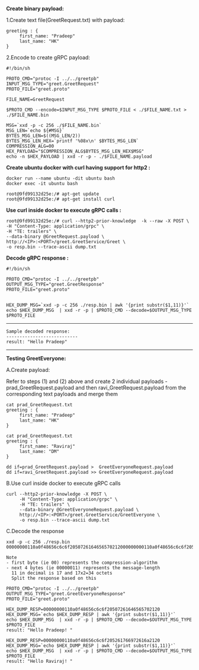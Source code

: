 **Create binary payload:**

1.Create text file(GreetRequest.txt) with payload:

    greeting : {
	     first_name: "Pradeep"
	     last_name: "HK"
    }
       
2.Encode to create gRPC payload:

    #!/bin/sh

    PROTO_CMD="protoc -I ../../greetpb"
    INPUT_MSG_TYPE="greet.GreetRequest"
    PROTO_FILE="greet.proto"

    FILE_NAME=GreetRequest

    $PROTO_CMD --encode=$INPUT_MSG_TYPE $PROTO_FILE < ./$FILE_NAME.txt > ./$FILE_NAME.bin

    MSG=`xxd -p -c 256 ./$FILE_NAME.bin`
    MSG_LEN=`echo ${#MSG}`
    BYTES_MSG_LEN=$((MSG_LEN/2))
    BYTES_MSG_LEN_HEX=`printf '%08x\n' $BYTES_MSG_LEN`
    COMPRESSION_ALG=00
    HEX_PAYLOAD="$COMPRESSION_ALG$BYTES_MSG_LEN_HEX$MSG"
    echo -n $HEX_PAYLOAD | xxd -r -p - ./$FILE_NAME.payload  
    
**Create ubuntu docker with curl having support for http2 :** 

    docker run --name ubuntu -dit ubuntu bash
    docker exec -it ubuntu bash
    
    root@9fd99132d25e:/# apt-get update
    root@9fd99132d25e:/# apt-get install curl   
    
    
**Use curl inside docker to execute gRPC calls :** 

    root@9fd99132d25e:/# curl --http2-prior-knowledge  -k --raw -X POST \
    -H "Content-Type: application/grpc" \
    -H "TE: trailers" \
    --data-binary @GreetRequest.payload \
    http://<IP>:<PORT>/greet.GreetService/Greet \
    -o resp.bin --trace-ascii dump.txt    
    
**Decode gRPC response :**

    #!/bin/sh

    PROTO_CMD="protoc -I ../../greetpb"
    OUTPUT_MSG_TYPE="greet.GreetResponse"
    PROTO_FILE="greet.proto"


    HEX_DUMP_MSG=`xxd -p -c 256 ./resp.bin | awk '{print substr($1,11)}'`
    echo $HEX_DUMP_MSG  | xxd -r -p | $PROTO_CMD --decode=$OUTPUT_MSG_TYPE $PROTO_FILE
   


   ---------------------------
    Sample decoded response:
    ---------------------------
    result: "Hello Pradeep"
    
   ---------------------------

**Testing GreetEveryone:**  

A.Create payload: 

Refer to steps (1) and (2) above and create 2 individual payloads - prad_GreetRequest.payload and then ravi_GreetRequest.payload
from the corresponding text payloads and merge them

    cat prad_GreetRequest.txt
    greeting : {
	     first_name: "Pradeep"
	     last_name: "HK"
    }
    
    cat prad_GreetRequest.txt
    greeting : {
	     first_name: "Raviraj"
	     last_name: "DM"
    }
    
    dd if=prad_GreetRequest.payload >  GreetEveryoneRequest.payload  
    dd if=ravi_GreetRequest.payload >> GreetEveryoneRequest.payload
    
B.Use curl inside docker to execute gRPC calls

    curl --http2-prior-knowledge -X POST \
         -H "Content-Type: application/grpc" \
         -H "TE: trailers" \
         --data-binary @GreetEveryoneRequest.payload \
         http://<IP>:<PORT>/greet.GreetService/GreetEveryone \
         -o resp.bin --trace-ascii dump.txt

C.Decode the response


    xxd -p -c 256 ./resp.bin
    00000000110a0f48656c6c6f2050726164656570212000000000110a0f48656c6c6f205261766972616a2120 
      
    Note
    - first byte (ie 00) represents the compression-algorithm
    - next 4 bytes (ie 00000011) represents the message-length
      11 in decimal is 17 and 17x2=34 octets
      Split the response based on this
      
    PROTO_CMD="protoc -I ../../greetpb"
    OUTPUT_MSG_TYPE="greet.GreetEveryoneResponse"
    PROTO_FILE="greet.proto"      
      
    HEX_DUMP_RESP=00000000110a0f48656c6c6f20507261646565702120
    HEX_DUMP_MSG=`echo $HEX_DUMP_RESP | awk '{print substr($1,11)}'`
    echo $HEX_DUMP_MSG  | xxd -r -p | $PROTO_CMD --decode=$OUTPUT_MSG_TYPE $PROTO_FILE   
    result: "Hello Pradeep! "

    HEX_DUMP_RESP=00000000110a0f48656c6c6f205261766972616a2120
    HEX_DUMP_MSG=`echo $HEX_DUMP_RESP | awk '{print substr($1,11)}'`
    echo $HEX_DUMP_MSG  | xxd -r -p | $PROTO_CMD --decode=$OUTPUT_MSG_TYPE $PROTO_FILE 
    result: "Hello Raviraj! "  
         
